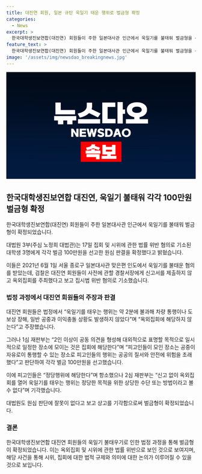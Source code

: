 ```yaml
---
title: 대진연 회원, 일본 규탄 욱일기 태운 행위로 벌금형 확정
categories:
  - News
excerpt: >
  한국대학생진보연합(대진연) 회원들이 주한 일본대사관 인근에서 욱일기를 불태워 벌금형을 선고받았다. 대법원은 2021년 6월 1일 서울 종로구에서 욱일기를 불태운 혐의를 인정하고 각각 벌금 100만원을 선고했다. 대진연 회원들은 옥외집회를 주최하고 욱일기를 태운 것으로 기소됐으며, 항소하였지만 대법원이 상고를 기각하여 벌금형이 확정됐다. 이에 대진연 회원들은 "정당행위에 해당한다"고 주장했으나, 최종적으로 법원이 그것을 받지 않았다.
feature_text: >
  한국대학생진보연합(대진연) 회원들이 주한 일본대사관 인근에서 욱일기를 불태워 벌금형을 선고받았다. 대법원은 2021년 6월 1일 서울 종로구에서 욱일기를 불태운 혐의를 인정하고 각각 벌금 100만원을 선고했다. 대진연 회원들은 옥외집회를 주최하고 욱일기를 태운 것으로 기소됐으며, 항소하였지만 대법원이 상고를 기각하여 벌금형이 확정됐다. 이에 대진연 회원들은 "정당행위에 해당한다"고 주장했으나, 최종적으로 법원이 그것을 받지 않았다.
image: '/assets/img/newsdao_breakingnews.jpg'
---
```


<p><img src="/assets/img/newsdao_breakingnews.jpg" alt="pcversion 속보" /></p>

<h2 data-ke-size="size26">한국대학생진보연합 대진연, 욱일기 불태워 각각 100만원 벌금형 확정</h2>

<p data-ke-size="size16">한국대학생진보연합(대진연) 회원들이 주한 일본대사관 인근에서 욱일기를 불태워 벌금형이 확정되었습니다.</p>

<p data-ke-size="size16">대법원 3부(주심 노정희 대법관)는 17일 집회 및 시위에 관한 법률 위반 혐의로 기소된 대학생 3명에게 각각 벌금 100만원을 선고한 원심 판결을 확정했다고 밝혔습니다.</p>

<p data-ke-size="size16">이들은 2021년 6월 1일 서울 종로구 일본대사관 맞은편 인도에서 욱일기를 불태운 혐의를 받았는데, 검찰은 대진연 회원들이 사전에 관할 경찰서장에게 신고서를 제출하지 않고 옥외집회를 주최했다고 보고 집시법 위반 혐의로 기소했습니다.</p>

<h3 data-ke-size="size24">법정 과정에서 대진연 회원들의 주장과 판결</h3>

<p data-ke-size="size16">대진연 회원들은 법정에서 “욱일기를 태우는 행위는 약 2분에 불과해 차량 통행이나 도보상 장해, 일반 공중과 이익충돌 상황도 발생하지 않았다”며 “옥외집회에 해당하지 않는다”고 주장했습니다.</p>

<p data-ke-size="size16">그러나 1심 재판부는 “2인 이상이 공동 의견을 형성해 대외적으로 표명할 목적으로 일시적으로 일정한 장소에 모이는 것은 집회에 해당한다”며 “피고인들이 모인 장소는 공중이 자유로이 통행할 수 있는 장소로 피고인들의 행위는 공공의 질서와 안전에 위험을 초래했다”고 판단하여 각각 벌금 100만원을 선고했습니다.</p>

<p data-ke-size="size16">이에 피고인들은 “정당행위에 해당한다”며 항소했으나 2심 재판부는 “신고 없이 옥외집회를 열어 욱일기를 태우는 행위는 정당한 목적을 위한 상당한 수단 또는 방법이라고 볼 수 없다”며 기각했습니다.</p>

<p data-ke-size="size16">대법원도 원심 판단에 잘못이 없다고 보고 상고를 기각함으로써 벌금형이 확정되었습니다.</p>

<h3 data-ke-size="size24">결론</h3>

<p data-ke-size="size16">한국대학생진보연합 대진연 회원들의 욱일기 불태우기로 인한 법정 과정을 통해 벌금형이 확정되었습니다. 이는 옥외집회 및 시위에 관한 법률 위반으로 보인 것으로 보여지며, 해당 사건을 통해 시위, 집회에 대한 법적 규제와 의미에 대한 논의가 이루어질 수 있을 것으로 보입니다.</p>

